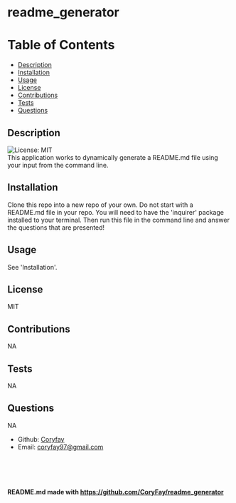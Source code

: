 # readme_generator
                
# Table of Contents
* [Description](#description)
* [Installation](#installation)
* [Usage](#usage)
* [License](#license)
* [Contributions](#contributions)
* [Tests](#tests)
* [Questions](#questions)

## Description
 ![License: MIT](https://img.shields.io/badge/License-MIT-hotpink.svg)<br>
 This application works to dynamically generate a README.md file using your input from the command line. 

## Installation
 Clone this repo into a new repo of your own. Do not start with a README.md file in your repo. You will need to have the 'inquirer' package installed to your terminal. Then run this file in the command line and answer the questions that are presented!

## Usage
 See 'Installation'.

## License
 MIT

## Contributions
 NA

## Tests
 NA

## Questions
 NA
* Github: [Coryfay](https://github.com/Coryfay)
* Email: coryfay97@gmail.com
<br>
<br>
<br>

#### README.md made with https://github.com/CoryFay/readme_generator
